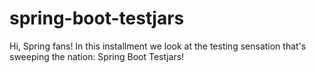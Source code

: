 # spring-boot-testjars
Hi, Spring fans! In this installment we look at the testing sensation that's sweeping the nation: Spring Boot Testjars!
